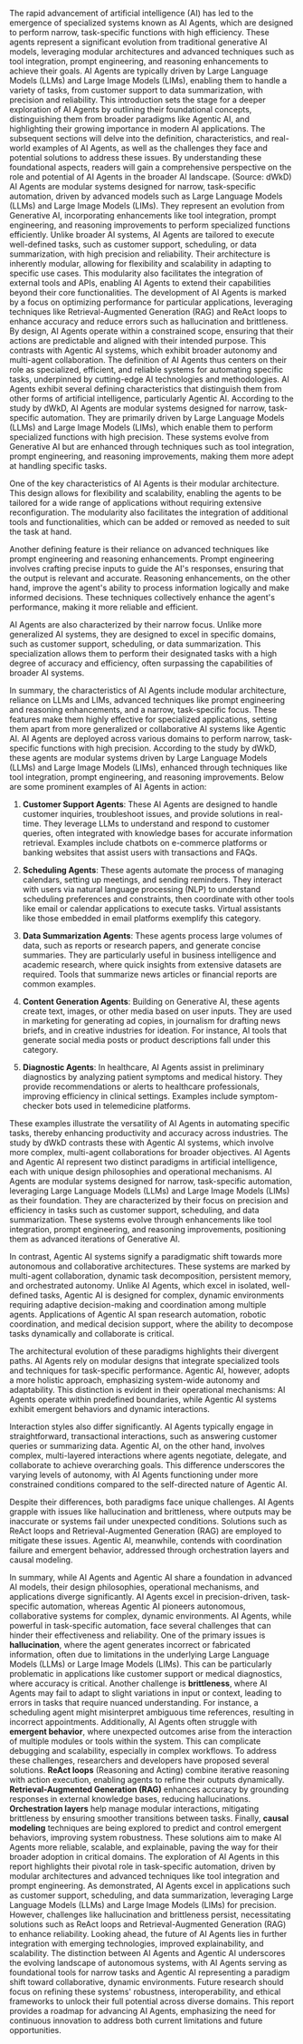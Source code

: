 The rapid advancement of artificial intelligence (AI) has led to the emergence of specialized systems known as AI Agents, which are designed to perform narrow, task-specific functions with high efficiency. These agents represent a significant evolution from traditional generative AI models, leveraging modular architectures and advanced techniques such as tool integration, prompt engineering, and reasoning enhancements to achieve their goals. AI Agents are typically driven by Large Language Models (LLMs) and Large Image Models (LIMs), enabling them to handle a variety of tasks, from customer support to data summarization, with precision and reliability. This introduction sets the stage for a deeper exploration of AI Agents by outlining their foundational concepts, distinguishing them from broader paradigms like Agentic AI, and highlighting their growing importance in modern AI applications. The subsequent sections will delve into the definition, characteristics, and real-world examples of AI Agents, as well as the challenges they face and potential solutions to address these issues. By understanding these foundational aspects, readers will gain a comprehensive perspective on the role and potential of AI Agents in the broader AI landscape. (Source: dWkD)
AI Agents are modular systems designed for narrow, task-specific automation, driven by advanced models such as Large Language Models (LLMs) and Large Image Models (LIMs). They represent an evolution from Generative AI, incorporating enhancements like tool integration, prompt engineering, and reasoning improvements to perform specialized functions efficiently. Unlike broader AI systems, AI Agents are tailored to execute well-defined tasks, such as customer support, scheduling, or data summarization, with high precision and reliability. Their architecture is inherently modular, allowing for flexibility and scalability in adapting to specific use cases. This modularity also facilitates the integration of external tools and APIs, enabling AI Agents to extend their capabilities beyond their core functionalities. The development of AI Agents is marked by a focus on optimizing performance for particular applications, leveraging techniques like Retrieval-Augmented Generation (RAG) and ReAct loops to enhance accuracy and reduce errors such as hallucination and brittleness. By design, AI Agents operate within a constrained scope, ensuring that their actions are predictable and aligned with their intended purpose. This contrasts with Agentic AI systems, which exhibit broader autonomy and multi-agent collaboration. The definition of AI Agents thus centers on their role as specialized, efficient, and reliable systems for automating specific tasks, underpinned by cutting-edge AI technologies and methodologies.
AI Agents exhibit several defining characteristics that distinguish them from other forms of artificial intelligence, particularly Agentic AI. According to the study by dWkD, AI Agents are modular systems designed for narrow, task-specific automation. They are primarily driven by Large Language Models (LLMs) and Large Image Models (LIMs), which enable them to perform specialized functions with high precision. These systems evolve from Generative AI but are enhanced through techniques such as tool integration, prompt engineering, and reasoning improvements, making them more adept at handling specific tasks.

One of the key characteristics of AI Agents is their modular architecture. This design allows for flexibility and scalability, enabling the agents to be tailored for a wide range of applications without requiring extensive reconfiguration. The modularity also facilitates the integration of additional tools and functionalities, which can be added or removed as needed to suit the task at hand.

Another defining feature is their reliance on advanced techniques like prompt engineering and reasoning enhancements. Prompt engineering involves crafting precise inputs to guide the AI's responses, ensuring that the output is relevant and accurate. Reasoning enhancements, on the other hand, improve the agent's ability to process information logically and make informed decisions. These techniques collectively enhance the agent's performance, making it more reliable and efficient.

AI Agents are also characterized by their narrow focus. Unlike more generalized AI systems, they are designed to excel in specific domains, such as customer support, scheduling, or data summarization. This specialization allows them to perform their designated tasks with a high degree of accuracy and efficiency, often surpassing the capabilities of broader AI systems.

In summary, the characteristics of AI Agents include modular architecture, reliance on LLMs and LIMs, advanced techniques like prompt engineering and reasoning enhancements, and a narrow, task-specific focus. These features make them highly effective for specialized applications, setting them apart from more generalized or collaborative AI systems like Agentic AI.
AI Agents are deployed across various domains to perform narrow, task-specific functions with high precision. According to the study by dWkD, these agents are modular systems driven by Large Language Models (LLMs) and Large Image Models (LIMs), enhanced through techniques like tool integration, prompt engineering, and reasoning improvements. Below are some prominent examples of AI Agents in action:

1. **Customer Support Agents**: These AI Agents are designed to handle customer inquiries, troubleshoot issues, and provide solutions in real-time. They leverage LLMs to understand and respond to customer queries, often integrated with knowledge bases for accurate information retrieval. Examples include chatbots on e-commerce platforms or banking websites that assist users with transactions and FAQs.

2. **Scheduling Agents**: These agents automate the process of managing calendars, setting up meetings, and sending reminders. They interact with users via natural language processing (NLP) to understand scheduling preferences and constraints, then coordinate with other tools like email or calendar applications to execute tasks. Virtual assistants like those embedded in email platforms exemplify this category.

3. **Data Summarization Agents**: These agents process large volumes of data, such as reports or research papers, and generate concise summaries. They are particularly useful in business intelligence and academic research, where quick insights from extensive datasets are required. Tools that summarize news articles or financial reports are common examples.

4. **Content Generation Agents**: Building on Generative AI, these agents create text, images, or other media based on user inputs. They are used in marketing for generating ad copies, in journalism for drafting news briefs, and in creative industries for ideation. For instance, AI tools that generate social media posts or product descriptions fall under this category.

5. **Diagnostic Agents**: In healthcare, AI Agents assist in preliminary diagnostics by analyzing patient symptoms and medical history. They provide recommendations or alerts to healthcare professionals, improving efficiency in clinical settings. Examples include symptom-checker bots used in telemedicine platforms.

These examples illustrate the versatility of AI Agents in automating specific tasks, thereby enhancing productivity and accuracy across industries. The study by dWkD contrasts these with Agentic AI systems, which involve more complex, multi-agent collaborations for broader objectives.
AI Agents and Agentic AI represent two distinct paradigms in artificial intelligence, each with unique design philosophies and operational mechanisms. AI Agents are modular systems designed for narrow, task-specific automation, leveraging Large Language Models (LLMs) and Large Image Models (LIMs) as their foundation. They are characterized by their focus on precision and efficiency in tasks such as customer support, scheduling, and data summarization. These systems evolve through enhancements like tool integration, prompt engineering, and reasoning improvements, positioning them as advanced iterations of Generative AI.

In contrast, Agentic AI systems signify a paradigmatic shift towards more autonomous and collaborative architectures. These systems are marked by multi-agent collaboration, dynamic task decomposition, persistent memory, and orchestrated autonomy. Unlike AI Agents, which excel in isolated, well-defined tasks, Agentic AI is designed for complex, dynamic environments requiring adaptive decision-making and coordination among multiple agents. Applications of Agentic AI span research automation, robotic coordination, and medical decision support, where the ability to decompose tasks dynamically and collaborate is critical.

The architectural evolution of these paradigms highlights their divergent paths. AI Agents rely on modular designs that integrate specialized tools and techniques for task-specific performance. Agentic AI, however, adopts a more holistic approach, emphasizing system-wide autonomy and adaptability. This distinction is evident in their operational mechanisms: AI Agents operate within predefined boundaries, while Agentic AI systems exhibit emergent behaviors and dynamic interactions.

Interaction styles also differ significantly. AI Agents typically engage in straightforward, transactional interactions, such as answering customer queries or summarizing data. Agentic AI, on the other hand, involves complex, multi-layered interactions where agents negotiate, delegate, and collaborate to achieve overarching goals. This difference underscores the varying levels of autonomy, with AI Agents functioning under more constrained conditions compared to the self-directed nature of Agentic AI.

Despite their differences, both paradigms face unique challenges. AI Agents grapple with issues like hallucination and brittleness, where outputs may be inaccurate or systems fail under unexpected conditions. Solutions such as ReAct loops and Retrieval-Augmented Generation (RAG) are employed to mitigate these issues. Agentic AI, meanwhile, contends with coordination failure and emergent behavior, addressed through orchestration layers and causal modeling.

In summary, while AI Agents and Agentic AI share a foundation in advanced AI models, their design philosophies, operational mechanisms, and applications diverge significantly. AI Agents excel in precision-driven, task-specific automation, whereas Agentic AI pioneers autonomous, collaborative systems for complex, dynamic environments.
AI Agents, while powerful in task-specific automation, face several challenges that can hinder their effectiveness and reliability. One of the primary issues is **hallucination**, where the agent generates incorrect or fabricated information, often due to limitations in the underlying Large Language Models (LLMs) or Large Image Models (LIMs). This can be particularly problematic in applications like customer support or medical diagnostics, where accuracy is critical. Another challenge is **brittleness**, where AI Agents may fail to adapt to slight variations in input or context, leading to errors in tasks that require nuanced understanding. For instance, a scheduling agent might misinterpret ambiguous time references, resulting in incorrect appointments. Additionally, AI Agents often struggle with **emergent behavior**, where unexpected outcomes arise from the interaction of multiple modules or tools within the system. This can complicate debugging and scalability, especially in complex workflows. To address these challenges, researchers and developers have proposed several solutions. **ReAct loops** (Reasoning and Acting) combine iterative reasoning with action execution, enabling agents to refine their outputs dynamically. **Retrieval-Augmented Generation (RAG)** enhances accuracy by grounding responses in external knowledge bases, reducing hallucinations. **Orchestration layers** help manage modular interactions, mitigating brittleness by ensuring smoother transitions between tasks. Finally, **causal modeling** techniques are being explored to predict and control emergent behaviors, improving system robustness. These solutions aim to make AI Agents more reliable, scalable, and explainable, paving the way for their broader adoption in critical domains.
The exploration of AI Agents in this report highlights their pivotal role in task-specific automation, driven by modular architectures and advanced techniques like tool integration and prompt engineering. As demonstrated, AI Agents excel in applications such as customer support, scheduling, and data summarization, leveraging Large Language Models (LLMs) and Large Image Models (LIMs) for precision. However, challenges like hallucination and brittleness persist, necessitating solutions such as ReAct loops and Retrieval-Augmented Generation (RAG) to enhance reliability. Looking ahead, the future of AI Agents lies in further integration with emerging technologies, improved explainability, and scalability. The distinction between AI Agents and Agentic AI underscores the evolving landscape of autonomous systems, with AI Agents serving as foundational tools for narrow tasks and Agentic AI representing a paradigm shift toward collaborative, dynamic environments. Future research should focus on refining these systems' robustness, interoperability, and ethical frameworks to unlock their full potential across diverse domains. This report provides a roadmap for advancing AI Agents, emphasizing the need for continuous innovation to address both current limitations and future opportunities.
